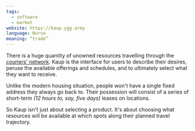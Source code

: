 ```yaml
---
tags:
  - software
  - market
website: https://kaup.ygg.army
language: Norse
meaning: “trade”
---
```

There is a huge quantity of unowned resources travelling through the [couriers' network](Constant%20Couriering). Kaup is the interface for users to describe their desires, peruse the available offerings and schedules, and to ultimately select what they want to receive.

Unlike the modern housing situation, people won't have a single fixed address they always go back to. Their possession will consist of a series of short-term *(12 hours to, say, five days)* leases on locations.

So Kaup isn't just about selecting a product. It's about choosing what resources will be available at which spots along their planned travel trajectory.